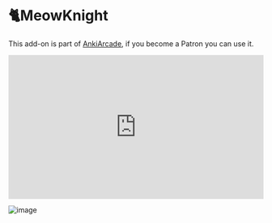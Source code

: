 # 🐈MeowKnight

This add-on is part of [AnkiArcade](../Home.md), if you become a Patron you can use it. 

<iframe src="https://www.youtube.com/embed/Li4-lM8G7QM?list=PLZhrgD6s-LFVsEhxRdEHf_OkGVe2YZfeo" frameborder="0" allow="accelerometer; autoplay; clipboard-write; encrypted-media; gyroscope; picture-in-picture" allowfullscreen style="aspect-ratio: 16/9; width: 100%;"></iframe>

![image](https://github.com/shigeyukey/AnkiArcade/assets/124401518/fdc8656e-41c9-4888-93e2-e62707c1e212)